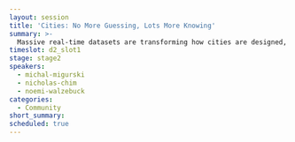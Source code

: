 ```yaml
---
layout: session
title: 'Cities: No More Guessing, Lots More Knowing'
summary: >-
  Massive real-time datasets are transforming how cities are designed, planned and managed. Mike Migurski of Remix and Nick Chim of Sidewalk Labs discuss how using maps in city design has changed civic decision-making. 
timeslot: d2_slot1
stage: stage2
speakers:
  - michal-migurski
  - nicholas-chim
  - noemi-walzebuck
categories:
  - Community
short_summary: 
scheduled: true
---
```


